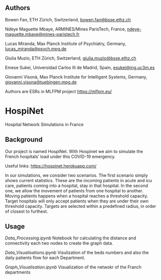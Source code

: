 ## Authors
Bowen Fan, ETH Zürich, Switzerland, bowen.fan@bsse.ethz.ch

Ndèye Maguette Mbaye, ARMINES/Mines ParisTech, France,  ndeye-maguette.mbaye@mines-paristech.fr

Lucas Miranda,  Max Planck Institute of Psychiatry, Germany,  lucas_miranda@psych.mpg.de

Giulia Muzio, ETH Zürich, Switzerland,  giulia.muzio@bsse.ethz.ch

Emese Sukei,  Universidad Carlos III de Madrid, Spain,  esukei@ing.uc3m.es

Giovanni Visonà,  Max Planck Institute for Intelligent Systems, Germany,  giovanni.visona@tuebingen.mpg.de


Authors are ESRs in MLFPM project https://mlfpm.eu/



# HospiNet
Hospital Network Simulations in France


## Background
Our project is named HospiNet. With Hospinet we aim to simulate the French hospitals’ load under this COVID-19 emergency. 

Useful links: https://hospinet.herokuapp.com/

In our simulations, we consider two scenarios. The first scenario simply shows current statistics. These are the incoming patients in acute and icu care, patients coming into a hospital, stay in that hospital. In the second one, we allow the movement of patients from one hospital to another. Moving patients happens when a hospital reaches a threshold capacity. Target hospitals will only accept patients when they are under their own threshold capacity. Targets are selected within a predefined radius, in order of closest to furthest.

## Usage
_Data_Processing.ipynb_
Notebook for calculating the distance and connectivity each two nodes to create the graph data.

_Data_Visualisations.ipynb_
Visulization of the beds numbers and also the daily patients flow for each Department.

_Graph_Visualisation.ipynb_
Visualization of the netwokr of the Franch departments


